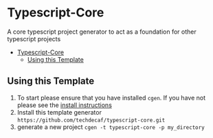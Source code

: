 # Typescript-Core

A core typescript project generator to act as a foundation for other typescript projects

- [Typescript-Core](#typescript-core)
  - [Using this Template](#using-this-template)

## Using this Template

1. To start please ensure that you have installed `cgen`. If you have not please see the [install instructions](https://github.com/techdecaf/cgen)
2. Install this template generator `https://github.com/techdecaf/typescript-core.git`
3. generate a new project `cgen -t typescript-core -p my_directory`
